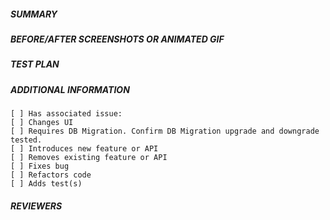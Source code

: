 <!--
Licensed to the Apache Software Foundation (ASF) under one
or more contributor license agreements.  See the NOTICE file
distributed with this work for additional information
regarding copyright ownership.  The ASF licenses this file
to you under the Apache License, Version 2.0 (the
"License"); you may not use this file except in compliance
with the License.  You may obtain a copy of the License at

  http://www.apache.org/licenses/LICENSE-2.0

Unless required by applicable law or agreed to in writing,
software distributed under the License is distributed on an
"AS IS" BASIS, WITHOUT WARRANTIES OR CONDITIONS OF ANY
KIND, either express or implied.  See the License for the
specific language governing permissions and limitations
under the License.
-->
##### SUMMARY
<!--- Describe the change below, including rationale and design decisions -->

##### BEFORE/AFTER SCREENSHOTS OR ANIMATED GIF
<!--- Skip this if not applicable -->

##### TEST PLAN
<!--- What steps were taken to verify -->

##### ADDITIONAL INFORMATION
<!--- HINT: Include "Fixes #nnn" if you are fixing an existing issue --> 
<!--- Check any relevant boxes with "x" -->
    [ ] Has associated issue:
    [ ] Changes UI
    [ ] Requires DB Migration. Confirm DB Migration upgrade and downgrade tested.
    [ ] Introduces new feature or API
    [ ] Removes existing feature or API
    [ ] Fixes bug
    [ ] Refactors code
    [ ] Adds test(s)

##### REVIEWERS

